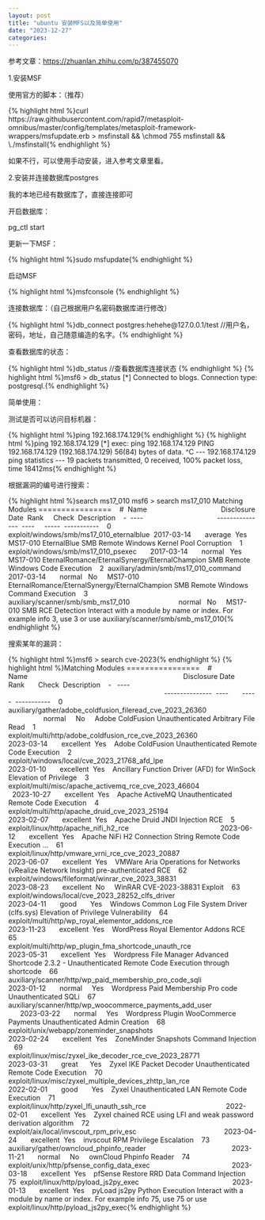 ```yaml
---
layout: post
title: "ubuntu 安装MFS以及简单使用"
date: "2023-12-27"
categories: 
---
```

<p>参考文章：<a href="https://zhuanlan.zhihu.com/p/387455070">https://zhuanlan.zhihu.com/p/387455070</a></p>
<p>1.安装MSF</p>
<p>使用官方的脚本：（推荐）</p>
{% highlight html %}curl https://raw.githubusercontent.com/rapid7/metasploit-omnibus/master/config/templates/metasploit-framework-wrappers/msfupdate.erb &gt; msfinstall &amp;&amp; \chmod 755 msfinstall &amp;&amp; \./msfinstall{% endhighlight %}
<p>如果不行，可以使用手动安装，进入参考文章里看。</p>
<p>2.安装并连接数据库postgres</p>
<p>我的本地已经有数据库了，直接连接即可</p>
<p>开启数据库：</p>
<p>pg_ctl start</p>
<p>更新一下MSF：</p>
{% highlight html %}sudo msfupdate{% endhighlight %}
<p>启动MSF</p>
{% highlight html %}msfconsole {% endhighlight %}
<p>连接数据库：（自己根据用户名密码数据库进行修改）</p>
{% highlight html %}db_connect postgres:hehehe@127.0.0.1/test //用户名，密码，地址，自己随意编造的名字。{% endhighlight %}
<p>查看数据库的状态：</p>
{% highlight html %}db_status //查看数据库连接状态 {% endhighlight %}
{% highlight html %}msf6 &gt; db_status
[*] Connected to blogs. Connection type: postgresql.{% endhighlight %}
<p>简单使用：</p>
<p>测试是否可以访问目标机器：</p>
{% highlight html %}ping 192.168.174.129{% endhighlight %}
{% highlight html %}ping 192.168.174.129
[*] exec: ping 192.168.174.129
PING 192.168.174.129 (192.168.174.129) 56(84) bytes of data.
^C
--- 192.168.174.129 ping statistics ---
19 packets transmitted, 0 received, 100% packet loss, time 18412ms{% endhighlight %}
<p>根据漏洞的编号进行搜索：</p>
{% highlight html %}search ms17_010
msf6 &gt; search ms17_010
Matching Modules
================
&nbsp;&nbsp; #&nbsp; Name&nbsp;&nbsp;&nbsp;&nbsp;&nbsp;&nbsp;&nbsp;&nbsp;&nbsp;&nbsp;&nbsp;&nbsp;&nbsp;&nbsp;&nbsp;&nbsp;&nbsp;&nbsp;&nbsp;&nbsp;&nbsp;&nbsp;&nbsp;&nbsp;&nbsp;&nbsp;&nbsp;&nbsp;&nbsp;&nbsp;&nbsp;&nbsp;&nbsp;&nbsp;&nbsp;&nbsp;&nbsp; Disclosure Date&nbsp; Rank&nbsp;&nbsp;&nbsp;&nbsp; Check&nbsp; Description
&nbsp;&nbsp; -&nbsp; ----&nbsp;&nbsp;&nbsp;&nbsp;&nbsp;&nbsp;&nbsp;&nbsp;&nbsp;&nbsp;&nbsp;&nbsp;&nbsp;&nbsp;&nbsp;&nbsp;&nbsp;&nbsp;&nbsp;&nbsp;&nbsp;&nbsp;&nbsp;&nbsp;&nbsp;&nbsp;&nbsp;&nbsp;&nbsp;&nbsp;&nbsp;&nbsp;&nbsp;&nbsp;&nbsp;&nbsp;&nbsp; ---------------&nbsp; ----&nbsp;&nbsp;&nbsp;&nbsp; -----&nbsp; -----------
&nbsp;&nbsp; 0&nbsp; exploit/windows/smb/ms17_010_eternalblue&nbsp; 2017-03-14&nbsp;&nbsp;&nbsp;&nbsp;&nbsp;&nbsp; average&nbsp; Yes&nbsp;&nbsp;&nbsp; MS17-010 EternalBlue SMB Remote Windows Kernel Pool Corruption
&nbsp;&nbsp; 1&nbsp; exploit/windows/smb/ms17_010_psexec&nbsp;&nbsp;&nbsp;&nbsp;&nbsp;&nbsp; 2017-03-14&nbsp;&nbsp;&nbsp;&nbsp;&nbsp;&nbsp; normal&nbsp;&nbsp; Yes&nbsp;&nbsp;&nbsp; MS17-010 EternalRomance/EternalSynergy/EternalChampion SMB Remote Windows Code Execution
&nbsp;&nbsp; 2&nbsp; auxiliary/admin/smb/ms17_010_command&nbsp;&nbsp;&nbsp;&nbsp;&nbsp; 2017-03-14&nbsp;&nbsp;&nbsp;&nbsp;&nbsp;&nbsp; normal&nbsp;&nbsp; No&nbsp;&nbsp;&nbsp;&nbsp; MS17-010 EternalRomance/EternalSynergy/EternalChampion SMB Remote Windows Command Execution
&nbsp;&nbsp; 3&nbsp; auxiliary/scanner/smb/smb_ms17_010&nbsp;&nbsp;&nbsp;&nbsp;&nbsp;&nbsp;&nbsp;&nbsp;&nbsp;&nbsp;&nbsp;&nbsp;&nbsp;&nbsp;&nbsp;&nbsp;&nbsp;&nbsp;&nbsp;&nbsp;&nbsp;&nbsp;&nbsp;&nbsp; normal&nbsp;&nbsp; No&nbsp;&nbsp;&nbsp;&nbsp; MS17-010 SMB RCE Detection
Interact with a module by name or index. For example info 3, use 3 or use auxiliary/scanner/smb/smb_ms17_010{% endhighlight %}
<p>搜索某年的漏洞：</p>
{% highlight html %}msf6 &gt; search cve-2023{% endhighlight %}
{% highlight html %}Matching Modules
================
&nbsp;&nbsp; #&nbsp;&nbsp; Name&nbsp;&nbsp;&nbsp;&nbsp;&nbsp;&nbsp;&nbsp;&nbsp;&nbsp;&nbsp;&nbsp;&nbsp;&nbsp;&nbsp;&nbsp;&nbsp;&nbsp;&nbsp;&nbsp;&nbsp;&nbsp;&nbsp;&nbsp;&nbsp;&nbsp;&nbsp;&nbsp;&nbsp;&nbsp;&nbsp;&nbsp;&nbsp;&nbsp;&nbsp;&nbsp;&nbsp;&nbsp;&nbsp;&nbsp;&nbsp;&nbsp;&nbsp;&nbsp;&nbsp;&nbsp;&nbsp;&nbsp;&nbsp;&nbsp;&nbsp;&nbsp;&nbsp;&nbsp;&nbsp;&nbsp;&nbsp;&nbsp;&nbsp;&nbsp;&nbsp;&nbsp;&nbsp;&nbsp;&nbsp;&nbsp;&nbsp;&nbsp;&nbsp;&nbsp;&nbsp;&nbsp;&nbsp;&nbsp;&nbsp;&nbsp;&nbsp;&nbsp;&nbsp;&nbsp; Disclosure Date&nbsp; Rank&nbsp;&nbsp;&nbsp;&nbsp;&nbsp;&nbsp; Check&nbsp; Description
&nbsp;&nbsp; -&nbsp;&nbsp; ----&nbsp;&nbsp;&nbsp;&nbsp;&nbsp;&nbsp;&nbsp;&nbsp;&nbsp;&nbsp;&nbsp;&nbsp;&nbsp;&nbsp;&nbsp;&nbsp;&nbsp;&nbsp;&nbsp;&nbsp;&nbsp;&nbsp;&nbsp;&nbsp;&nbsp;&nbsp;&nbsp;&nbsp;&nbsp;&nbsp;&nbsp;&nbsp;&nbsp;&nbsp;&nbsp;&nbsp;&nbsp;&nbsp;&nbsp;&nbsp;&nbsp;&nbsp;&nbsp;&nbsp;&nbsp;&nbsp;&nbsp;&nbsp;&nbsp;&nbsp;&nbsp;&nbsp;&nbsp;&nbsp;&nbsp;&nbsp;&nbsp;&nbsp;&nbsp;&nbsp;&nbsp;&nbsp;&nbsp;&nbsp;&nbsp;&nbsp;&nbsp;&nbsp;&nbsp;&nbsp;&nbsp;&nbsp;&nbsp;&nbsp;&nbsp;&nbsp;&nbsp;&nbsp;&nbsp; ---------------&nbsp; ----&nbsp;&nbsp;&nbsp;&nbsp;&nbsp;&nbsp; -----&nbsp; -----------
&nbsp;&nbsp; 0&nbsp;&nbsp; auxiliary/gather/adobe_coldfusion_fileread_cve_2023_26360&nbsp;&nbsp;&nbsp;&nbsp;&nbsp;&nbsp;&nbsp;&nbsp;&nbsp;&nbsp;&nbsp;&nbsp;&nbsp;&nbsp;&nbsp;&nbsp;&nbsp;&nbsp;&nbsp;&nbsp;&nbsp;&nbsp;&nbsp;&nbsp;&nbsp;&nbsp;&nbsp;&nbsp;&nbsp;&nbsp;&nbsp;&nbsp;&nbsp;&nbsp;&nbsp;&nbsp;&nbsp;&nbsp;&nbsp;&nbsp;&nbsp;&nbsp;&nbsp; normal&nbsp;&nbsp;&nbsp;&nbsp; No&nbsp;&nbsp;&nbsp;&nbsp; Adobe ColdFusion Unauthenticated Arbitrary File Read
&nbsp;&nbsp; 1&nbsp;&nbsp; exploit/multi/http/adobe_coldfusion_rce_cve_2023_26360&nbsp;&nbsp;&nbsp;&nbsp;&nbsp;&nbsp;&nbsp;&nbsp;&nbsp;&nbsp;&nbsp;&nbsp;&nbsp;&nbsp;&nbsp;&nbsp;&nbsp;&nbsp;&nbsp;&nbsp;&nbsp;&nbsp;&nbsp;&nbsp;&nbsp;&nbsp;&nbsp;&nbsp;&nbsp; 2023-03-14&nbsp;&nbsp;&nbsp;&nbsp;&nbsp;&nbsp; excellent&nbsp; Yes&nbsp;&nbsp;&nbsp; Adobe ColdFusion Unauthenticated Remote Code Execution
&nbsp;&nbsp; 2&nbsp;&nbsp; exploit/windows/local/cve_2023_21768_afd_lpe&nbsp;&nbsp;&nbsp;&nbsp;&nbsp;&nbsp;&nbsp;&nbsp;&nbsp;&nbsp;&nbsp;&nbsp;&nbsp;&nbsp;&nbsp;&nbsp;&nbsp;&nbsp;&nbsp;&nbsp;&nbsp;&nbsp;&nbsp;&nbsp;&nbsp;&nbsp;&nbsp;&nbsp;&nbsp;&nbsp;&nbsp;&nbsp;&nbsp;&nbsp;&nbsp;&nbsp;&nbsp;&nbsp;&nbsp; 2023-01-10&nbsp;&nbsp;&nbsp;&nbsp;&nbsp;&nbsp; excellent&nbsp; Yes&nbsp;&nbsp;&nbsp; Ancillary Function Driver (AFD) for WinSock Elevation of Privilege
&nbsp;&nbsp; 3&nbsp;&nbsp; exploit/multi/misc/apache_activemq_rce_cve_2023_46604&nbsp;&nbsp;&nbsp;&nbsp;&nbsp;&nbsp;&nbsp;&nbsp;&nbsp;&nbsp;&nbsp;&nbsp;&nbsp;&nbsp;&nbsp;&nbsp;&nbsp;&nbsp;&nbsp;&nbsp;&nbsp;&nbsp;&nbsp;&nbsp;&nbsp;&nbsp;&nbsp;&nbsp;&nbsp;&nbsp; 2023-10-27&nbsp;&nbsp;&nbsp;&nbsp;&nbsp;&nbsp; excellent&nbsp; Yes&nbsp;&nbsp;&nbsp; Apache ActiveMQ Unauthenticated Remote Code Execution
&nbsp;&nbsp; 4&nbsp;&nbsp; exploit/multi/http/apache_druid_cve_2023_25194&nbsp;&nbsp;&nbsp;&nbsp;&nbsp;&nbsp;&nbsp;&nbsp;&nbsp;&nbsp;&nbsp;&nbsp;&nbsp;&nbsp;&nbsp;&nbsp;&nbsp;&nbsp;&nbsp;&nbsp;&nbsp;&nbsp;&nbsp;&nbsp;&nbsp;&nbsp;&nbsp;&nbsp;&nbsp;&nbsp;&nbsp;&nbsp;&nbsp;&nbsp;&nbsp;&nbsp;&nbsp; 2023-02-07&nbsp;&nbsp;&nbsp;&nbsp;&nbsp;&nbsp; excellent&nbsp; Yes&nbsp;&nbsp;&nbsp; Apache Druid JNDI Injection RCE
&nbsp;&nbsp; 5&nbsp;&nbsp; exploit/linux/http/apache_nifi_h2_rce&nbsp;&nbsp;&nbsp;&nbsp;&nbsp;&nbsp;&nbsp;&nbsp;&nbsp;&nbsp;&nbsp;&nbsp;&nbsp;&nbsp;&nbsp;&nbsp;&nbsp;&nbsp;&nbsp;&nbsp;&nbsp;&nbsp;&nbsp;&nbsp;&nbsp;&nbsp;&nbsp;&nbsp;&nbsp;&nbsp;&nbsp;&nbsp;&nbsp;&nbsp;&nbsp;&nbsp;&nbsp;&nbsp;&nbsp;&nbsp;&nbsp;&nbsp;&nbsp;&nbsp;&nbsp;&nbsp; 2023-06-12&nbsp;&nbsp;&nbsp;&nbsp;&nbsp;&nbsp; excellent&nbsp; Yes&nbsp;&nbsp;&nbsp; Apache NiFi H2 Connection String Remote Code Execution
...
&nbsp;&nbsp; 61&nbsp; exploit/linux/http/vmware_vrni_rce_cve_2023_20887&nbsp;&nbsp;&nbsp;&nbsp;&nbsp;&nbsp;&nbsp;&nbsp;&nbsp;&nbsp;&nbsp;&nbsp;&nbsp;&nbsp;&nbsp;&nbsp;&nbsp;&nbsp;&nbsp;&nbsp;&nbsp;&nbsp;&nbsp;&nbsp;&nbsp;&nbsp;&nbsp;&nbsp;&nbsp;&nbsp;&nbsp;&nbsp;&nbsp;&nbsp; 2023-06-07&nbsp;&nbsp;&nbsp;&nbsp;&nbsp;&nbsp; excellent&nbsp; Yes&nbsp;&nbsp;&nbsp; VMWare Aria Operations for Networks (vRealize Network Insight) pre-authenticated RCE
&nbsp;&nbsp; 62&nbsp; exploit/windows/fileformat/winrar_cve_2023_38831&nbsp;&nbsp;&nbsp;&nbsp;&nbsp;&nbsp;&nbsp;&nbsp;&nbsp;&nbsp;&nbsp;&nbsp;&nbsp;&nbsp;&nbsp;&nbsp;&nbsp;&nbsp;&nbsp;&nbsp;&nbsp;&nbsp;&nbsp;&nbsp;&nbsp;&nbsp;&nbsp;&nbsp;&nbsp;&nbsp;&nbsp;&nbsp;&nbsp;&nbsp;&nbsp; 2023-08-23&nbsp;&nbsp;&nbsp;&nbsp;&nbsp;&nbsp; excellent&nbsp; No&nbsp;&nbsp;&nbsp;&nbsp; WinRAR CVE-2023-38831 Exploit
&nbsp;&nbsp; 63&nbsp; exploit/windows/local/cve_2023_28252_clfs_driver&nbsp;&nbsp;&nbsp;&nbsp;&nbsp;&nbsp;&nbsp;&nbsp;&nbsp;&nbsp;&nbsp;&nbsp;&nbsp;&nbsp;&nbsp;&nbsp;&nbsp;&nbsp;&nbsp;&nbsp;&nbsp;&nbsp;&nbsp;&nbsp;&nbsp;&nbsp;&nbsp;&nbsp;&nbsp;&nbsp;&nbsp;&nbsp;&nbsp;&nbsp;&nbsp; 2023-04-11&nbsp;&nbsp;&nbsp;&nbsp;&nbsp;&nbsp; good&nbsp;&nbsp;&nbsp;&nbsp;&nbsp;&nbsp; Yes&nbsp;&nbsp;&nbsp; Windows Common Log File System Driver (clfs.sys) Elevation of Privilege Vulnerability
&nbsp;&nbsp; 64&nbsp; exploit/multi/http/wp_royal_elementor_addons_rce&nbsp;&nbsp;&nbsp;&nbsp;&nbsp;&nbsp;&nbsp;&nbsp;&nbsp;&nbsp;&nbsp;&nbsp;&nbsp;&nbsp;&nbsp;&nbsp;&nbsp;&nbsp;&nbsp;&nbsp;&nbsp;&nbsp;&nbsp;&nbsp;&nbsp;&nbsp;&nbsp;&nbsp;&nbsp;&nbsp;&nbsp;&nbsp;&nbsp;&nbsp;&nbsp; 2023-11-23&nbsp;&nbsp;&nbsp;&nbsp;&nbsp;&nbsp; excellent&nbsp; Yes&nbsp;&nbsp;&nbsp; WordPress Royal Elementor Addons RCE
&nbsp;&nbsp; 65&nbsp; exploit/multi/http/wp_plugin_fma_shortcode_unauth_rce&nbsp;&nbsp;&nbsp;&nbsp;&nbsp;&nbsp;&nbsp;&nbsp;&nbsp;&nbsp;&nbsp;&nbsp;&nbsp;&nbsp;&nbsp;&nbsp;&nbsp;&nbsp;&nbsp;&nbsp;&nbsp;&nbsp;&nbsp;&nbsp;&nbsp;&nbsp;&nbsp;&nbsp;&nbsp;&nbsp; 2023-05-31&nbsp;&nbsp;&nbsp;&nbsp;&nbsp;&nbsp; excellent&nbsp; Yes&nbsp;&nbsp;&nbsp; Wordpress File Manager Advanced Shortcode 2.3.2 - Unauthenticated Remote Code Execution through shortcode
&nbsp;&nbsp; 66&nbsp; auxiliary/scanner/http/wp_paid_membership_pro_code_sqli&nbsp;&nbsp;&nbsp;&nbsp;&nbsp;&nbsp;&nbsp;&nbsp;&nbsp;&nbsp;&nbsp;&nbsp;&nbsp;&nbsp;&nbsp;&nbsp;&nbsp;&nbsp;&nbsp;&nbsp;&nbsp;&nbsp;&nbsp;&nbsp;&nbsp;&nbsp;&nbsp;&nbsp; 2023-01-12&nbsp;&nbsp;&nbsp;&nbsp;&nbsp;&nbsp; normal&nbsp;&nbsp;&nbsp;&nbsp; Yes&nbsp;&nbsp;&nbsp; Wordpress Paid Membership Pro code Unauthenticated SQLi
&nbsp;&nbsp; 67&nbsp; auxiliary/scanner/http/wp_woocommerce_payments_add_user&nbsp;&nbsp;&nbsp;&nbsp;&nbsp;&nbsp;&nbsp;&nbsp;&nbsp;&nbsp;&nbsp;&nbsp;&nbsp;&nbsp;&nbsp;&nbsp;&nbsp;&nbsp;&nbsp;&nbsp;&nbsp;&nbsp;&nbsp;&nbsp;&nbsp;&nbsp;&nbsp;&nbsp; 2023-03-22&nbsp;&nbsp;&nbsp;&nbsp;&nbsp;&nbsp; normal&nbsp;&nbsp;&nbsp;&nbsp; Yes&nbsp;&nbsp;&nbsp; Wordpress Plugin WooCommerce Payments Unauthenticated Admin Creation
&nbsp;&nbsp; 68&nbsp; exploit/unix/webapp/zoneminder_snapshots&nbsp;&nbsp;&nbsp;&nbsp;&nbsp;&nbsp;&nbsp;&nbsp;&nbsp;&nbsp;&nbsp;&nbsp;&nbsp;&nbsp;&nbsp;&nbsp;&nbsp;&nbsp;&nbsp;&nbsp;&nbsp;&nbsp;&nbsp;&nbsp;&nbsp;&nbsp;&nbsp;&nbsp;&nbsp;&nbsp;&nbsp;&nbsp;&nbsp;&nbsp;&nbsp;&nbsp;&nbsp;&nbsp;&nbsp;&nbsp;&nbsp;&nbsp;&nbsp; 2023-02-24&nbsp;&nbsp;&nbsp;&nbsp;&nbsp;&nbsp; excellent&nbsp; Yes&nbsp;&nbsp;&nbsp; ZoneMinder Snapshots Command Injection
&nbsp;&nbsp; 69&nbsp; exploit/linux/misc/zyxel_ike_decoder_rce_cve_2023_28771&nbsp;&nbsp;&nbsp;&nbsp;&nbsp;&nbsp;&nbsp;&nbsp;&nbsp;&nbsp;&nbsp;&nbsp;&nbsp;&nbsp;&nbsp;&nbsp;&nbsp;&nbsp;&nbsp;&nbsp;&nbsp;&nbsp;&nbsp;&nbsp;&nbsp;&nbsp;&nbsp;&nbsp; 2023-03-31&nbsp;&nbsp;&nbsp;&nbsp;&nbsp;&nbsp; great&nbsp;&nbsp;&nbsp;&nbsp;&nbsp; Yes&nbsp;&nbsp;&nbsp; Zyxel IKE Packet Decoder Unauthenticated Remote Code Execution
&nbsp;&nbsp; 70&nbsp; exploit/linux/misc/zyxel_multiple_devices_zhttp_lan_rce&nbsp;&nbsp;&nbsp;&nbsp;&nbsp;&nbsp;&nbsp;&nbsp;&nbsp;&nbsp;&nbsp;&nbsp;&nbsp;&nbsp;&nbsp;&nbsp;&nbsp;&nbsp;&nbsp;&nbsp;&nbsp;&nbsp;&nbsp;&nbsp;&nbsp;&nbsp;&nbsp;&nbsp; 2022-02-01&nbsp;&nbsp;&nbsp;&nbsp;&nbsp;&nbsp; good&nbsp;&nbsp;&nbsp;&nbsp;&nbsp;&nbsp; Yes&nbsp;&nbsp;&nbsp; Zyxel Unauthenticated LAN Remote Code Execution
&nbsp;&nbsp; 71&nbsp; exploit/linux/http/zyxel_lfi_unauth_ssh_rce&nbsp;&nbsp;&nbsp;&nbsp;&nbsp;&nbsp;&nbsp;&nbsp;&nbsp;&nbsp;&nbsp;&nbsp;&nbsp;&nbsp;&nbsp;&nbsp;&nbsp;&nbsp;&nbsp;&nbsp;&nbsp;&nbsp;&nbsp;&nbsp;&nbsp;&nbsp;&nbsp;&nbsp;&nbsp;&nbsp;&nbsp;&nbsp;&nbsp;&nbsp;&nbsp;&nbsp;&nbsp;&nbsp;&nbsp;&nbsp; 2022-02-01&nbsp;&nbsp;&nbsp;&nbsp;&nbsp;&nbsp; excellent&nbsp; Yes&nbsp;&nbsp;&nbsp; Zyxel chained RCE using LFI and weak password derivation algorithm
&nbsp;&nbsp; 72&nbsp; exploit/aix/local/invscout_rpm_priv_esc&nbsp;&nbsp;&nbsp;&nbsp;&nbsp;&nbsp;&nbsp;&nbsp;&nbsp;&nbsp;&nbsp;&nbsp;&nbsp;&nbsp;&nbsp;&nbsp;&nbsp;&nbsp;&nbsp;&nbsp;&nbsp;&nbsp;&nbsp;&nbsp;&nbsp;&nbsp;&nbsp;&nbsp;&nbsp;&nbsp;&nbsp;&nbsp;&nbsp;&nbsp;&nbsp;&nbsp;&nbsp;&nbsp;&nbsp;&nbsp;&nbsp;&nbsp;&nbsp;&nbsp; 2023-04-24&nbsp;&nbsp;&nbsp;&nbsp;&nbsp;&nbsp; excellent&nbsp; Yes&nbsp;&nbsp;&nbsp; invscout RPM Privilege Escalation
&nbsp;&nbsp; 73&nbsp; auxiliary/gather/owncloud_phpinfo_reader&nbsp;&nbsp;&nbsp;&nbsp;&nbsp;&nbsp;&nbsp;&nbsp;&nbsp;&nbsp;&nbsp;&nbsp;&nbsp;&nbsp;&nbsp;&nbsp;&nbsp;&nbsp;&nbsp;&nbsp;&nbsp;&nbsp;&nbsp;&nbsp;&nbsp;&nbsp;&nbsp;&nbsp;&nbsp;&nbsp;&nbsp;&nbsp;&nbsp;&nbsp;&nbsp;&nbsp;&nbsp;&nbsp;&nbsp;&nbsp;&nbsp;&nbsp;&nbsp; 2023-11-21&nbsp;&nbsp;&nbsp;&nbsp;&nbsp;&nbsp; normal&nbsp;&nbsp;&nbsp;&nbsp; No&nbsp;&nbsp;&nbsp;&nbsp; ownCloud Phpinfo Reader
&nbsp;&nbsp; 74&nbsp; exploit/unix/http/pfsense_config_data_exec&nbsp;&nbsp;&nbsp;&nbsp;&nbsp;&nbsp;&nbsp;&nbsp;&nbsp;&nbsp;&nbsp;&nbsp;&nbsp;&nbsp;&nbsp;&nbsp;&nbsp;&nbsp;&nbsp;&nbsp;&nbsp;&nbsp;&nbsp;&nbsp;&nbsp;&nbsp;&nbsp;&nbsp;&nbsp;&nbsp;&nbsp;&nbsp;&nbsp;&nbsp;&nbsp;&nbsp;&nbsp;&nbsp;&nbsp;&nbsp;&nbsp; 2023-03-18&nbsp;&nbsp;&nbsp;&nbsp;&nbsp;&nbsp; excellent&nbsp; Yes&nbsp;&nbsp;&nbsp; pfSense Restore RRD Data Command Injection
&nbsp;&nbsp; 75&nbsp; exploit/linux/http/pyload_js2py_exec&nbsp;&nbsp;&nbsp;&nbsp;&nbsp;&nbsp;&nbsp;&nbsp;&nbsp;&nbsp;&nbsp;&nbsp;&nbsp;&nbsp;&nbsp;&nbsp;&nbsp;&nbsp;&nbsp;&nbsp;&nbsp;&nbsp;&nbsp;&nbsp;&nbsp;&nbsp;&nbsp;&nbsp;&nbsp;&nbsp;&nbsp;&nbsp;&nbsp;&nbsp;&nbsp;&nbsp;&nbsp;&nbsp;&nbsp;&nbsp;&nbsp;&nbsp;&nbsp;&nbsp;&nbsp;&nbsp;&nbsp; 2023-01-13&nbsp;&nbsp;&nbsp;&nbsp;&nbsp;&nbsp; excellent&nbsp; Yes&nbsp;&nbsp;&nbsp; pyLoad js2py Python Execution
Interact with a module by name or index. For example info 75, use 75 or use exploit/linux/http/pyload_js2py_exec{% endhighlight %}
<p>&nbsp;</p>
<p>&nbsp;</p>
